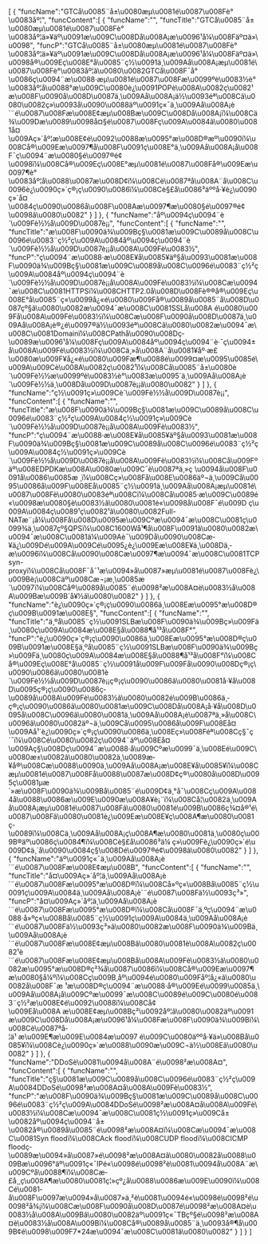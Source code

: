 [
	{
		"funcName":"GTCå\u0085¨å±\u0080æµ\u0081é\u0087\u008Fè°\u0083åº¦",
		"funcContent":[
			{
				"funcName":"",
				"funcTitle":"GTCå\u0085¨å±\u0080æµ\u0081é\u0087\u008Fè°\u0083åº¦ä»¥äº\u0091æ\u009C\u008Då\u008A¡æ\u0096¹å¼\u008Fäº¤ä»\u0098",
				"funcP":"GTCå\u0085¨å±\u0080æµ\u0081é\u0087\u008Fè°\u0083åº¦ä»¥äº\u0091æ\u009C\u008Då\u008A¡æ\u0096¹å¼\u008Fäº¤ä»\u0098å®\u009Eç\u008E°å\u0085¨ç½\u0091ä¸\u009Aå\u008A¡æµ\u0081é\u0087\u008Fè°\u0083åº¦ã\u0080\u0082GTCå\u008F¯å°\u0086ç\u0094¨æ\u0088·æµ\u0081é\u0087\u008Fæ\u0099ºè\u0083½è°\u0083åº¦å\u0088°æ\u009C\u0080è¿\u0091POPè\u008A\u0082ç\u0082¹æ\u008F\u0090å\u008D\u0087ä¸\u009Aå\u008A¡ä½\u0093éª\u008Cã\u0080\u0082ç»\u0093å\u0090\u0088äº\u0091ç«¯ä¸\u009Aå\u008A¡è´¨é\u0087\u008Fæ\u008E¢æµ\u008Bæ\u009C\u008Då\u008A¡ï¼\u008Cä¾\u009Dæ\u0089\u0098å¤§é\u0087\u008Fç\u009A\u0084ã\u0080\u0081å¤\u009Aç»´åº¦æ\u008E¢é\u0092\u0088æ\u0095°æ\u008D®æº\u0090ï¼\u008Cå®\u009Eæ\u0097¶å\u008F\u0091ç\u008E°ä¸\u009Aå\u008A¡å\u008F¯ç\u0094¨æ\u0080§é\u0097®é¢\u0098ï¼\u008Cå®\u009Eç\u008E°æµ\u0081é\u0087\u008Få®\u009Eæ\u0097¶è°\u0083åº¦å\u0088\u0087æ\u008D¢ï¼\u008Cè\u0087ªå\u008A¨å\u008C\u0096è¿\u0090ç»´ç®¡ç\u0090\u0086ï¼\u008Cè§£å\u0086³äººå·¥è¿\u0090ç»´å¤\u0084ç\u0090\u0086å\u008F\u008Aæ\u0097¶æ\u0080§é\u0097®é¢\u0098ã\u0080\u0082"
			}
		]
	},
	{
		"funcName":"åº\u0094ç\u0094¨è´\u009Fè½½å\u009D\u0087è¡¡",
		"funcContent":[
			{
				"funcName":"",
				"funcTitle":"æ\u008F\u0090ä¾\u009Bç§\u0081æ\u009C\u0089å\u008C\u0096é\u0083¨ç½²ç\u009A\u0084åº\u0094ç\u0094¨è´\u009Fè½½å\u009D\u0087è¡¡å\u008A\u009Fè\u0083½",
				"funcP":"ç\u0094¨æ\u0088·æ\u008E¥å\u0085¥äº§å\u0093\u0081æ\u008F\u0090ä¾\u009Bç§\u0081æ\u009C\u0089å\u008C\u0096é\u0083¨ç½²ç\u009A\u0084åº\u0094ç\u0094¨è´\u009Fè½½å\u009D\u0087è¡¡å\u008A\u009Fè\u0083½ï¼\u008Cæ\u0094¯æ\u008C\u0081HTTPSï¼\u008CHTTP2.0å\u008D\u008Fè®®å®\u009Eç\u008E°å\u0085¨ç«\u0099å¿«é\u0080\u009Få®\u0089å\u0085¨å\u008D\u0087çº§ã\u0080\u0082æ\u0094¯æ\u008C\u0081SSLå\u008A é\u0080\u009Få\u008A\u009Fè\u0083½ï¼\u008Cæ\u008F\u0090å\u008D\u0087ä¸\u009Aå\u008A¡è®¿é\u0097®ä½\u0093éª\u008Cã\u0080\u0082æ\u0094¯æ\u008C\u0081Domainï¼\u008CPathå\u0090\u008Dç­\u0089æ\u0096¹å¼\u008Fç\u009A\u0084åº\u0094ç\u0094¨è·¯ç\u0094±å\u008A\u009Fè\u0083½ï¼\u008Cä¸»å\u008A¨å\u0081¥åº·æ£\u0080æ\u009F¥å¿«é\u0080\u009Fæ¶\u0088é\u0099¤æ\u0095\u0085é\u009A\u009Cè\u008A\u0082ç\u0082¹ï¼\u008Cå\u0085¨å±\u0080è´\u009Fè½½æ\u0099ºè\u0083½è°\u0083æ\u0095´ä¸\u009Aå\u008A¡è´\u009Fè½½ä¸\u008Då\u009D\u0087è¡¡ã\u0080\u0082"
			}
		]
	},
	{
		"funcName":"ç½\u0091ç»\u009Cè´\u009Fè½½å\u009D\u0087è¡¡",
		"funcContent":[
			{
				"funcName":"",
				"funcTitle":"æ\u008F\u0090ä¾\u009Bç§\u0081æ\u009C\u0089å\u008C\u0096é\u0083¨ç½²ç\u009A\u0084ç½\u0091ç»\u009Cè´\u009Fè½½å\u009D\u0087è¡¡å\u008A\u009Fè\u0083½",
				"funcP":"ç\u0094¨æ\u0088·æ\u008E¥å\u0085¥äº§å\u0093\u0081æ\u008F\u0090ä¾\u009Bç§\u0081æ\u009C\u0089å\u008C\u0096é\u0083¨ç½²ç\u009A\u0084ç½\u0091ç»\u009Cè´\u009Fè½½å\u009D\u0087è¡¡å\u008A\u009Fè\u0083½ï¼\u008Cå\u009Fºäº\u008EDPDKæ\u008A\u0080æ\u009C¯è\u0087ªä¸»ç \u0094å\u008F\u0091å\u0086\u0085æ ¸ï¼\u008Cç»\u008Få\u008E\u0086äº¬ä¸\u009Cå\u0095\u0086å\u009F\u008Eå\u0085¨ç½\u0091ä¸\u009Aå\u008A¡æµ\u0081é\u0087\u008Fè\u0080\u0083éª\u008Cï¼\u008Cå\u0085·æ\u009C\u0089é«\u0098æ\u0080§è\u0083½ã\u0080\u0081é«\u0098å\u008F¯é\u009D ç\u009A\u0084ç\u0089¹ç\u0082¹ã\u0080\u0082Full-NATæ¨¡å¼\u008Få\u008D\u0095æ\u009Cºæ\u0094¯æ\u008C\u0081ç\u0099¾ä¸\u0087çº§QPSï¼\u008C1600Wå¹¶å\u008F\u0091ã\u0080\u0082æ\u0094¯æ\u008C\u0081ä¼\u009Aè¯\u009Då\u0090\u008Cæ­¥ä¿\u009Dé\u009A\u009Cé\u0095¿è¿\u009Eæ\u008E¥ä¸\u008Dä¸­æ\u0096­ï¼\u008Cå\u0090\u008Cæ\u0097¶æ\u0094¯æ\u008C\u0081TCP syn-proxyï¼\u008Cå\u008F¯å¯¹æ\u0094»å\u0087»æµ\u0081é\u0087\u008Fè¿\u009Bè¡\u008Cäº\u008Cæ¬¡æ¸\u0085æ´\u0097ï¼\u008Cå®\u0089å\u0085¨é\u0098²æ\u008A¤è\u0083½å\u008A\u009Bæ\u009B´å¥½ã\u0080\u0082"
			}
		]
	},
	{
		"funcName":"è¿\u0090ç»´ç®¡ç\u0090\u0086ä¸\u008Eæ\u0095°æ\u008D®ç\u009B\u0091æ\u008E§",
		"funcContent":[
			{
				"funcName":"",
				"funcTitle":"ä¸ºå\u0085¨ç½\u0091SLBæ\u008F\u0090ä¾\u009Bç»\u009Fä¸\u0080ç\u009A\u0084æ\u008E§å\u0088¶å¹³å\u008F°",
				"funcP":"è¿\u0090ç»´ç®¡ç\u0090\u0086ä¸\u008Eæ\u0095°æ\u008D®ç\u009B\u0091æ\u008E§ä¸ºå\u0085¨ç½\u0091SLBæ\u008F\u0090ä¾\u009Bç»\u009Fä¸\u0080ç\u009A\u0084æ\u008E§å\u0088¶å¹³å\u008F°ï¼\u008Cå®\u009Eç\u008E°å\u0085¨ç½\u0091å\u009F\u009Få\u0090\u008Dç®¡ç\u0090\u0086ã\u0080\u0081è´\u009Fè½½å\u009D\u0087è¡¡ç®¡ç\u0090\u0086ã\u0080\u0081å·¥å\u008D\u0095ç®¡ç\u0090\u0086ç­\u0089å\u008A\u009Fè\u0083½ã\u0080\u0082é\u009B\u0086ä¸­ç®¡ç\u0090\u0086ã\u0080\u0081æ\u009C\u008Då\u008A¡å·¥å\u008D\u0095å\u008C\u0096ã\u0080\u0081ä¸\u009Aå\u008A¡è\u0087ªä¸»å\u008C\u0096ã\u0080\u0082äº¬ä¸\u009Cå\u0095\u0086å\u009F\u008Eå¤\u009Aå¹´è¿\u0090ç»´ç®¡ç\u0090\u0086ä¸\u008Eç»\u008Féª\u008Cç§¯ç´¯ï¼\u008Cé\u0080\u0082ç\u0094¨äº\u008Eå¤\u009Aç§\u008Dç\u0094¨æ\u0088·å\u009Cºæ\u0099¯ä¸\u008Eé\u009C\u0080æ±\u0082ã\u0080\u0082ä¸\u0089æ­¥å®\u008Cæ\u0088\u0090ä¸\u009Aå\u008A¡æ\u008E¥å\u0085¥ï¼\u008Cæµ\u0081é\u0087\u008Få\u0088\u0087æ\u008D¢ç®\u0080å\u008D\u0095ç\u0081µæ´»æ\u008F\u0090ä¾\u009Bå\u0085¨é\u009D¢ä¸°å¯\u008Cç\u009A\u0084å\u0088\u0086æ\u009E\u0090æ\u008A¥è¡¨ï¼\u008Cå¦\u0082ä¸\u009Aå\u008A¡æµ\u0081é\u0087\u008Fã\u0080\u0081é\u009B\u0086ç¾¤å®¹é\u0087\u008Fã\u0080\u0081è¿\u009Eæ\u008E¥ç\u008A¶æ\u0080\u0081ç­\u0089ï¼\u008Cä¸\u009Aå\u008A¡ç\u008A¶æ\u0080\u0081ä¸\u0080ç\u009B®äº\u0086ç\u0084¶ï¼\u008Cè§£å\u0086³ä¼ ç»\u009Fè¿\u0090ç»´é\u009D¢ä¸´å\u0090\u0084ç§\u008Dé\u0097®é¢\u0098ã\u0080\u0082"
			}
		]
	},
	{
		"funcName":"äº\u0091ç«¯ä¸\u009Aå\u008A¡è´¨é\u0087\u008Fæ\u008E¢æµ\u008B",
		"funcContent":[
			{
				"funcName":"",
				"funcTitle":"å¤\u009Aç»´åº¦ä¸\u009Aå\u008A¡è´¨é\u0087\u008Fæ\u0095°æ\u008D®ï¼\u008Cå»ºç«\u008Bå\u0085¨ç½\u0091ç\u009A\u0084ä¸\u009Aå\u008A¡è´¨é\u0087\u008Fä½\u0093ç³»",
				"funcP":"å¤\u009Aç»´åº¦ä¸\u009Aå\u008A¡è´¨é\u0087\u008Fæ\u0095°æ\u008D®ï¼\u008Cå\u008F¯ä¸ºç\u0094¨æ\u0088·å»ºç«\u008Bå\u0085¨ç½\u0091ç\u009A\u0084ä¸\u009Aå\u008A¡è´¨é\u0087\u008Fä½\u0093ç³»ã\u0080\u0082æ\u008F\u0090ä¾\u009Bä¸\u009Aå\u008A¡è´¨é\u0087\u008Fæ\u008E¢æµ\u008Bã\u0080\u0081è\u008A\u0082ç\u0082¹è´¨é\u0087\u008Fæ\u008E¢æµ\u008Bå\u008A\u009Fè\u0083½ã\u0080\u0082æ\u0095°æ\u008D®ç²¾å\u0087\u0086ï¼\u008Cå®\u009Eæ\u0097¶æ\u0080§å¼ºï¼\u008Cç\u009B¸åº\u0094é\u0080\u009Fåº¦å¿«ã\u0080\u0082å\u008F¯æ ¹æ\u008D®ç\u0094¨æ\u0088·å®\u009Eé\u0099\u0085ä¸\u009Aå\u008A¡å\u009Cºæ\u0099¯æ\u008C\u0089é\u009C\u0080é\u0083¨ç½²æ\u008E¢é\u0092\u0088ï¼\u008Cå¢\u009Eå\u008A æ\u008E¢æµ\u008Bç²\u0092åº¦ã\u0080\u0082äº\u0091æ\u009C\u008Då\u008A¡æ\u0096¹å¼\u008Fæ\u008F\u0090ä¾\u009Bï¼\u008Cè\u0087ªå­¦ä¹ æ\u009E¶æ\u009E\u0084æ\u0097 é\u009C\u0080äººå·¥ä»\u008Bå\u0085¥ï¼\u008Cè¿\u0090ç»´æ\u0088\u0090æ\u009C¬ä½\u008Eã\u0080\u0082"
			}
		]
	},
	{
		"funcName":"DDoSè\u0081\u0094å\u008A¨é\u0098²æ\u008A¤",
		"funcContent":[
			{
				"funcName":"",
				"funcTitle":"ç§\u0081æ\u009C\u0089å\u008C\u0096é\u0083¨ç½²ç\u009A\u0084DDoSé\u0098²æ\u008A¤å\u008A\u009Fè\u0083½",
				"funcP":"æ\u008F\u0090ä¾\u009Bç§\u0081æ\u009C\u0089å\u008C\u0096é\u0083¨ç½²ç\u009A\u0084DDoSé\u0098²æ\u008A¤å\u008A\u009Fè\u0083½ï¼\u008Cæ\u0094¯æ\u008C\u0081ç½\u0091ç»\u009Cå±\u0082åº\u0094ç\u0094¨å±\u0082å®\u0089å\u0085¨é\u0098²æ\u008A¤ï¼\u008Cæ\u0094¯æ\u008C\u0081Syn floodï¼\u008CAck floodï¼\u008CUDP floodï¼\u008CICMP floodç­\u0089æ\u0094»å\u0087»é\u0098²æ\u008A¤ã\u0080\u0082å\u0088\u009Bæ\u0096°äº\u0091ç«¯IPé«\u0098é\u0098²è\u0081\u0094å\u008A¨æ\u009Cºå\u0088¶ï¼\u008Cæ­£å¸¸ç\u008A¶æ\u0080\u0081ç¦»çº¿å\u0088\u0086æ\u009E\u0090ï¼\u008Cé\u0081­å\u008F\u0097æ\u0094»å\u0087»ä¸²è\u0081\u0094é«\u0098é\u0098²é\u0098²å¾¡ï¼\u008Cæ\u008F\u0090å\u008D\u0087é\u0098²æ\u008A¤è\u0083½å\u008A\u009Bã\u0080\u0082äº\u0091ç«¯TBçº§é\u0098²æ\u008A¤è\u0083½å\u008A\u009Bï¼\u008Cå®\u0089å\u0085¨ä¸\u0093å®¶å\u009B¢é\u0098\u009F7*24æ\u0094¯æ\u008C\u0081ã\u0080\u0082"
			}
		]
	}
]